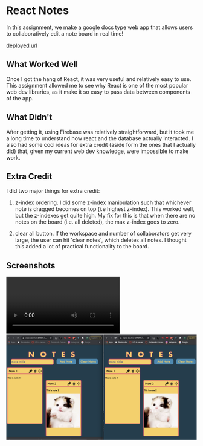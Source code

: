# React Notes

In this assignment, we make a google docs type web app that allows users to collaboratively edit a note board in real time!

[deployed url](https://epic-davinci-21f0f7.netlify.app/)

## What Worked Well

Once I got the hang of React, it was very useful and relatively easy to use. This assignment allowed me to see why React is one of the most popular web dev libraries, as it make it so easy to pass data between components of the app.

## What Didn't

After getting it, using Firebase was relatively straightforward, but it took me a long time to understand how react and the database actually interacted. I also had some cool ideas for extra credit (aside form the ones that I actually did) that, given my current web dev knowledge, were impossible to make work.

## Extra Credit

I did two major things for extra credit:

1) z-index ordering. I did some z-index manipulation such that whichever note is dragged becomes on top (i.e highest z-index). This worked well, but the z-indexes get quite high. My fix for this is that when there are no notes on the board (i.e. all deleted), the max z-index goes to zero.

2) clear all button. If the workspace and number of collaborators get very large, the user can hit 'clear notes', which deletes all notes. I thought this added a lot of practical functionality to the board.

## Screenshots
![](scr.mov)
![](sc.png)

